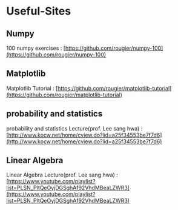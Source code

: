# Useful-Sites

## Numpy
100 numpy exercises : [https://github.com/rougier/numpy-100](https://github.com/rougier/numpy-100)

## Matplotlib
Matplotlib Tutorial : [https://github.com/rougier/matplotlib-tutorial](https://github.com/rougier/matplotlib-tutorial)

## probability and statistics
probability and statistics Lecture(prof. Lee sang hwa) : [http://www.kocw.net/home/cview.do?lid=a25f34553be7f7d6](http://www.kocw.net/home/cview.do?lid=a25f34553be7f7d6)

## Linear Algebra
Linear Algebra Lecture(prof. Lee sang hwa) : [https://www.youtube.com/playlist?list=PLSN_PltQeOyjDGSghAf92VhdMBeaLZWR3](https://www.youtube.com/playlist?list=PLSN_PltQeOyjDGSghAf92VhdMBeaLZWR3)
